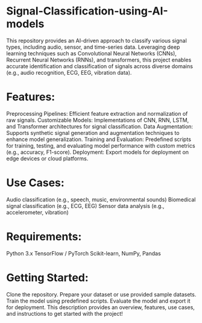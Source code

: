 # Signal-Classification-using-AI-models
This repository provides an AI-driven approach to classify various signal types, including audio, sensor, and time-series data. Leveraging deep learning techniques such as Convolutional Neural Networks (CNNs), Recurrent Neural Networks (RNNs), and transformers, this project enables accurate identification and classification of signals across diverse domains (e.g., audio recognition, ECG, EEG, vibration data).

# Features:
Preprocessing Pipelines: Efficient feature extraction and normalization of raw signals.
Customizable Models: Implementations of CNN, RNN, LSTM, and Transformer architectures for signal classification.
Data Augmentation: Supports synthetic signal generation and augmentation techniques to enhance model generalization.
Training and Evaluation: Predefined scripts for training, testing, and evaluating model performance with custom metrics (e.g., accuracy, F1-score).
Deployment: Export models for deployment on edge devices or cloud platforms.
# Use Cases:
Audio classification (e.g., speech, music, environmental sounds)
Biomedical signal classification (e.g., ECG, EEG)
Sensor data analysis (e.g., accelerometer, vibration)
# Requirements:
Python 3.x
TensorFlow / PyTorch
Scikit-learn, NumPy, Pandas
# Getting Started:
Clone the repository.
Prepare your dataset or use provided sample datasets.
Train the model using predefined scripts.
Evaluate the model and export it for deployment.
This description provides an overview, features, use cases, and instructions to get started with the project!
